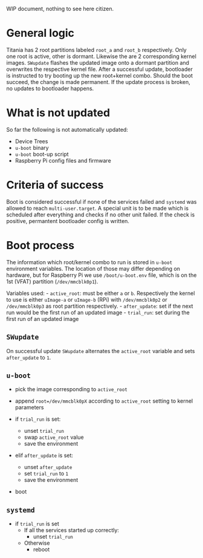 WIP document, nothing to see here citizen.


# General logic

Titania has 2 root partitions labeled `root_a` and `root_b` respectively. Only one root is active, other is dormant. Likewise the are 2 corresponding kernel images. `SWupdate` flashes the updated image onto a dormant partition and overwrites the respective kernel file. After a successful update, bootloader is instructed to try booting up the new root+kernel combo. Should the boot succeed, the change is made permanent. If the update process is broken, no updates to bootloader happens.

# What is not updated

So far the following is not automatically updated:
 - Device Trees
 - `u-boot` binary
 - `u-boot` boot-up script
 - Raspberry Pi config files and firmware

# Criteria of success

Boot is considered successful if none of the services failed and `systemd` was allowed to reach `multi-user.target`. A special unit is to be made which is scheduled after everything and checks if no other unit failed. If the check is positive, permantent bootloader config is written.


# Boot process

The information which root/kernel combo to run is stored in `u-boot` environment variables. The location of those may differ depending on hardware, but for Raspberry Pi we use `/boot/u-boot.env` file, which is on the 1st (VFAT) partition (`/dev/mmcblk0p1`).

Variables used:
    - `active_root`: must be either `a` or `b`. Respectively the kernel to use is either `uImage-a` or `uImage-b` (RPi) with `/dev/mmcblk0p2` or `/dev/mmcblk0p3` as root partition respectively.
    - `after_update`: set if the next run would be the first run of an updated image
    - `trial_run`: set during the first run of an updated image

## `SWupdate`

On successful update `SWupdate` alternates the `active_root` variable and sets `after_update` to `1`.

## `u-boot`

- pick the image corresponding to `active_root`
- append `root=/dev/mmcblk0pX` according to `active_root` setting to kernel parameters
- if `trial_run` is set:
    - unset `trial_run`
    - swap `active_root` value
    - save the environment

- elif `after_update` is set:
    - unset `after_update`
    - set `trial_run` to `1`
    - save the environment
- boot

## `systemd`

- if `trial_run` is set
    - If all the services started up correctly:
        - unset `trial_run`
    - Otherwise
        - reboot
